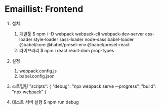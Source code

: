 # Emaillist: Frontend

1.  설치
    1)  개발툴
        $ npm i -D webpack webpack-cli webpack-dev-server css-loader style-loader sass-loader node-sass babel-loader @babel/core @babel/preset-env @babel/preset-react
    2)  라이브러리
        $ npm i react react-dom prop-types

2.  설정
    1)  webpack.config.js
    2)  babel.config.json

3.  스트립팅
    "scripts": {
        "debug": "npx webpack serve --progress",
        "build": "npx webpack"
    }

4.  테스트 서버 실행
    $ npm run debug 